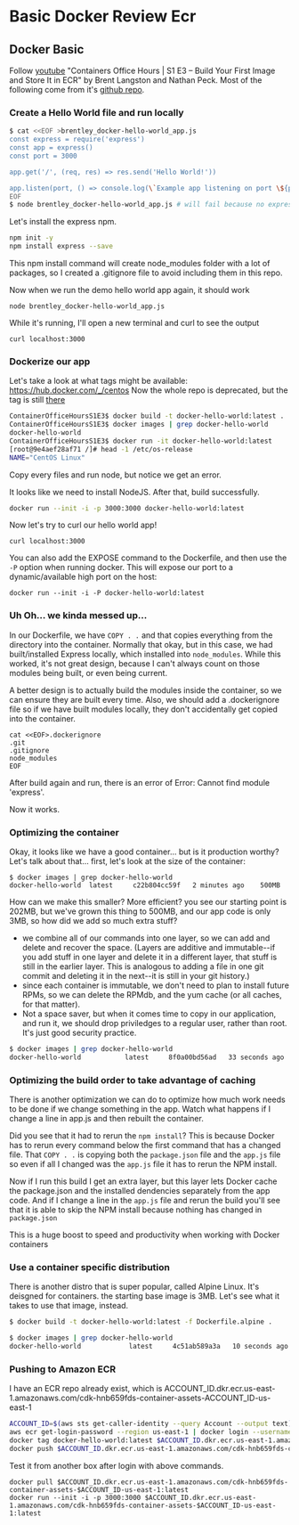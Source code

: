 # Basic Docker Review Ecr



## Docker Basic
Follow [youtube](https://youtu.be/29WbHPDyRIs) "Containers Office Hours | S1 E3 – Build Your First Image and Store It in ECR" by Brent Langston and Nathan Peck.
Most of the following come from it's [github repo](https://github.com/brentley/docker-hello-world).

### Create a Hello World file and run locally
```bash
$ cat <<EOF >brentley_docker-hello-world_app.js
const express = require('express')
const app = express()
const port = 3000

app.get('/', (req, res) => res.send('Hello World!'))

app.listen(port, () => console.log(\`Example app listening on port \${port}!\`))
EOF
$ node brentley_docker-hello-world_app.js # will fail because no express npm
```
Let's install the express npm.
```bash
npm init -y
npm install express --save
```
This npm install command will create node_modules folder with a lot of packages, so I created a .gitignore file to avoid including them in this repo.

Now when we run the demo hello world app again, it should work
```
node brentley_docker-hello-world_app.js 
```
While it's running, I'll open a new terminal and curl to see the output
```
curl localhost:3000
```

### Dockerize our app
Let's take a look at what tags might be available:
https://hub.docker.com/_/centos
Now the whole repo is deprecated, but the tag is still [there](https://hub.docker.com/_/centos/tags?page=1&name=centos7.6.1810)

```bash
ContainerOfficeHoursS1E3$ docker build -t docker-hello-world:latest .
ContainerOfficeHoursS1E3$ docker images | grep docker-hello-world
docker-hello-world                                                                       latest     d61083ac153c   4 years ago     202MB
ContainerOfficeHoursS1E3$ docker run -it docker-hello-world:latest 
[root@9e4aef28af71 /]# head -1 /etc/os-release 
NAME="CentOS Linux"
```
Copy every files and run node, but notice we get an error.

It looks like we need to install NodeJS. After that, build successfully.
```bash
docker run --init -i -p 3000:3000 docker-hello-world:latest
```
Now let's try to curl our hello world app!
```
curl localhost:3000
```
You can also add the EXPOSE command to the Dockerfile, and then use the `-P` option
when running docker. This will expose our port to a dynamic/available high port on the host:
```
docker run --init -i -P docker-hello-world:latest
```

### Uh Oh... we kinda messed up...
In our Dockerfile, we have `COPY . .` and that copies everything from the directory
into the container. Normally that okay, but in this case, we had built/installed
Express locally, which installed into `node_modules`. While this worked, it's not
great design, because I can't always count on those modules being built, or even
being current.

A better design is to actually build the modules inside the container, so we can
ensure they are built every time. Also, we should add a .dockerignore file so if
we have built modules locally, they don't accidentally get copied into the container.
```
cat <<EOF>.dockerignore
.git
.gitignore
node_modules
EOF
```
After build again and run, there is an error of Error: Cannot find module 'express'. 

Now it works.


### Optimizing the container

Okay, it looks like we have a good container... but is it production worthy?
Let's talk about that... first, let's look at the size of the container:
```
$ docker images | grep docker-hello-world
docker-hello-world  latest     c22b804cc59f   2 minutes ago    500MB
```

How can we make this smaller? More efficient? you see our starting point is 202MB, but we've
grown this thing to 500MB, and our app code is only 3MB, so how did we add so much extra stuff?

- we combine all of our commands into one layer, so we can add and delete and
recover the space. (Layers are additive and immutable--if you add stuff in one layer
and delete it in a different layer, that stuff is still in the earlier layer. This is
analogous to adding a file in one git commit and deleting it in the next--it is still
in your git history.)
- since each container is immutable, we don't need to plan to install future
RPMs, so we can delete the RPMdb, and the yum cache (or all caches, for that matter).
- Not a space saver, but when it comes time to copy in our application, and run it,
we should drop priviledges to a regular user, rather than root. It's just good security practice.

```bash
$ docker images | grep docker-hello-world
docker-hello-world           latest     8f0a00bd56ad   33 seconds ago   269MB
```

### Optimizing the build order to take advantage of caching

There is another optimization we can do to optimize how much work needs to be done
if we change something in the app. Watch what happens if I change a line in app.js
and then rebuilt the container.

Did you see that it had to rerun the `npm install`? This is because Docker has to
rerun every command below the first command that has a changed file. That `COPY . .`
is copying both the `package.json` file and the `app.js` file so even if all I changed
was the `app.js` file it has to rerun the NPM install.

Now if I run this build I get an extra layer, but this layer lets Docker cache the
package.json and the installed dendencies separately from the app code. And
if I change a line in the `app.js` file and rerun the build you'll see that it is
able to skip the NPM install because nothing has changed in `package.json`

This is a huge boost to speed and productivity when working with Docker containers

### Use a container specific distribution

There is another distro that is super popular, called Alpine Linux. It's deisgned for containers.
the starting base image is 3MB. Let's see what it takes to use that image, instead.

```bash
$ docker build -t docker-hello-world:latest -f Dockerfile.alpine .

$ docker images | grep docker-hello-world
docker-hello-world            latest     4c51ab589a3a   10 seconds ago   53.7MB
```

### Pushing to Amazon ECR
I have an ECR repo already exist, which is ACCOUNT_ID.dkr.ecr.us-east-1.amazonaws.com/cdk-hnb659fds-container-assets-ACCOUNT_ID-us-east-1
```bash
ACCOUNT_ID=$(aws sts get-caller-identity --query Account --output text)
aws ecr get-login-password --region us-east-1 | docker login --username AWS --password-stdin $ACCOUNT_ID.dkr.ecr.us-east-1.amazonaws.com
docker tag docker-hello-world:latest $ACCOUNT_ID.dkr.ecr.us-east-1.amazonaws.com/cdk-hnb659fds-container-assets-$ACCOUNT_ID-us-east-1:latest
docker push $ACCOUNT_ID.dkr.ecr.us-east-1.amazonaws.com/cdk-hnb659fds-container-assets-$ACCOUNT_ID-us-east-1:latest
```
Test it from another box after login with above commands.
```
docker pull $ACCOUNT_ID.dkr.ecr.us-east-1.amazonaws.com/cdk-hnb659fds-container-assets-$ACCOUNT_ID-us-east-1:latest
docker run --init -i -p 3000:3000 $ACCOUNT_ID.dkr.ecr.us-east-1.amazonaws.com/cdk-hnb659fds-container-assets-$ACCOUNT_ID-us-east-1:latest
```
